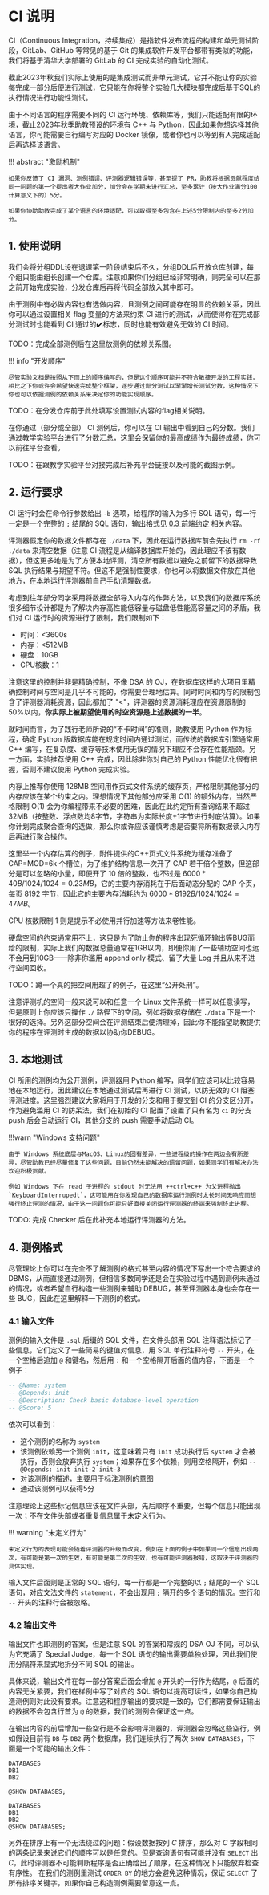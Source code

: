 # CI 说明

CI（Continuous Integration，持续集成）是指软件发布流程的构建和单元测试阶段，GitLab、GitHub 等常见的基于 Git 的集成软件开发平台都带有类似的功能，我们将基于清华大学部署的 GitLab 的 CI 完成实验的自动化测试。

截止2023年秋我们实际上使用的是集成测试而非单元测试，它并不能让你的实验每完成一部分后便进行测试，它只能在你将整个实验几大模块都完成后基于SQL的执行情况进行功能性测试。

由于不同语言的程序需要不同的 CI 运行环境、依赖库等，我们只能适配有限的环境，截止2023年秋季助教预设的环境有 C++ 与 Python，因此如果你想选择其他语言，你可能需要自行编写对应的 Docker 镜像，或者你也可以等到有人完成适配后再选择该语言。


!!! abstract "激励机制"

    如果你反馈了 CI 漏洞、测例错误、评测器逻辑错误等，甚至提了 PR，助教将根据贡献程度给同一问题的第一个提出者大作业加分，加分会在学期末进行汇总，至多累计（按大作业满分100计算意义下的）5分。

    如果你协助助教完成了某个语言的环境适配，可以取得至多包含在上述5分限制内的至多2分加分。


## 1. 使用说明

我们会将分组DDL设在退课第一阶段结束后不久，分组DDL后开放仓库创建，每个组只能由组长创建一个仓库。注意如果你们分组已经非常明确，则完全可以在那之前开始完成实验，分发仓库后再将代码全部放入其中即可。

由于测例中有必做内容也有选做内容，且测例之间可能存在明显的依赖关系，因此你可以通过设置相关 flag 变量的方法来约束 CI 进行的测试，从而使得你在完成部分测试时也能看到 CI 通过的✔️标志，同时也能有效避免无效的 CI 时间。

TODO：完成全部测例后在这里放测例的依赖关系图。

!!! info "开发顺序"

    尽管实验文档是按照从下而上的顺序编写的，但是这个顺序可能并不符合敏捷开发的工程实践，相比之下你或许会希望快速完成整个框架，逐步通过部分测试以渐渐增长测试分数，这种情况下你也可以依据测例的依赖关系来决定你的功能实现顺序。

TODO：在分发仓库前于此处填写设置测试内容的flag相关说明。

在你通过（部分或全部） CI 测例后，你可以在 CI 输出中看到自己的分数。我们通过教学实验平台进行了分数汇总，这里会保留你的最高成绩作为最终成绩，你可以前往平台查看。

TODO：在跟教学实验平台对接完成后补充平台链接以及可能的截图示例。

## 2. 运行要求

CI 运行时会在命令行参数给出 `-b` 选项，给程序的输入为多行 SQL 语句，每一行一定是一个完整的 `;` 结尾的 SQL 语句，输出格式见 [0.3 前端约定](./chapter-0/0-3-frontend.md) 相关内容。

评测器假定你的数据文件都存在 `./data` 下，因此在运行数据库前会先执行 `rm -rf ./data` 来清空数据（注意 CI 流程是从编译数据库开始的，因此理应不该有数据），但这更多地是为了方便本地评测，清空所有数据以避免之前留下的数据导致 SQL 执行结果与期望不符。但这不是强制性要求，你也可以将数据文件放在其他地方，在本地运行评测器前自己手动清理数据。

考虑到往年部分同学采用将数据全部导入内存的作弊方法，以及我们的数据库系统很多细节设计都是为了解决内存高性能低容量与磁盘低性能高容量之间的矛盾，我们对 CI 运行时的资源进行了限制，我们限制如下：

- 时间：<3600s
- 内存：<512MB
- 硬盘：10GB
- CPU核数：1

注意这里的控制并非是精确控制，不像 DSA 的 OJ，在数据库这样的大项目里精确控制时间与空间是几乎不可能的，你需要合理地估算。同时时间和内存的限制包含了评测器消耗资源，因此都加了 "<"，评测器的资源消耗理应在资源限制的50%以内，**你实际上被期望使用的时空资源是上述数据的一半**。

就时间而言，为了践行老师所说的“不卡时间”的准则，助教使用 Python 作为标程，确定 Python 版数据库能在规定时间内通过测试，而传统的数据库引擎通常用 C++ 编写，在复杂度、缓存等技术使用无误的情况下理应不会存在性能瓶颈。另一方面，实验推荐使用 C++ 完成，因此除非你对自己的 Python 性能优化很有把握，否则不建议使用 Python 完成实验。

内存上推荐你使用 128MB 空间用作页式文件系统的缓存页，严格限制其他部分的内存应该在某个约束之内。理想情况下其他部分应采用 O(1) 的额外内存，当然严格限制 O(1) 会为你编程带来不必要的困难，因此在此约定所有查询结果不超过 32MB（按整数、浮点数均8字节，字符串为实际长度+1字节进行封底估算）。如果你计划完成聚合查询的选做，那么你或许应该谨慎考虑是否要将所有数据读入内存后再进行聚合操作。

这里举一个内存估算的例子，附件提供的C++页式文件系统为缓存准备了 CAP=MOD=6k 个槽位，为了维护结构信息一次开了 CAP 若干倍个整数，但这部分是可以忽略的小量，即便开了 10 倍的整数，也不过是 $6000 * 40B / 1024 / 1024 = 0.23MB$，它的主要内存消耗在于后面动态分配的 CAP 个页，每页 8192 字节，因此它的主要内存消耗约为 $6000 * 8192B / 1024 / 1024 = 47MB$。

CPU 核数限制 1 则是提示不必使用并行加速等方法来卷性能。

硬盘空间的约束通常用不上，这只是为了防止你的程序出现死循环输出等BUG而给的限制，实际上我们的数据总量通常在1GB以内，即便你用了一些辅助空间也远不会用到10GB——除非你滥用 append only 模式、留了大量 Log 并且从来不进行空间回收。

TODO：蹲一个真的把空间用超了的例子，在这里“公开处刑”。

注意评测机的空间一般来说可以和任意一个 Linux 文件系统一样可以任意读写，但是原则上你应该只操作 `./` 路径下的空间，例如将数据存储在 `./data` 下是一个很好的选择。另外这部分空间会在评测结束后便清理掉，因此你不能指望助教提供你的程序在评测时生成的数据以协助你DEBUG。

## 3. 本地测试

CI 所用的测例均为公开测例，评测器用 Python 编写，同学们应该可以比较容易地在本地运行，因此建议在本地通过测试后再进行 CI 测试，以防无效的 CI 阻塞评测进度。这里强烈建议大家将用于开发的分支和用于提交到 CI 的分支区分开，作为避免滥用 CI 的防呆法，我们在初始的 CI 配置了设置了只有名为 `ci` 的分支 push 后会自动运行 CI，其他分支的 push 需要手动启动 CI。

!!!warn "Windows 支持问题"

    由于 Windows 系统底层与MacOS、Linux的固有差异，一些进程级的操作在两边会有所差异，尽管助教已经尽量修复了这些问题，目前仍然未能解决的遗留问题，如果同学们有解决办法欢迎积极贡献。
    
    例如 Windows 下在 read 子进程的 stdout 时无法用 ++ctrl+c++ 为父进程抛出 `KeyboardInterrupedt`，这可能用在你发现自己的数据库运行测例时太长时间无响应而想强行终止评测的情况，由于这一问题你可能只好直接关闭运行评测器的终端来强制终止进程。 

TODO: 完成 Checker 后在此补充本地运行评测器的方法。


## 4. 测例格式

尽管理论上你可以在完全不了解测例的格式甚至内容的情况下写出一个符合要求的 DBMS，从而直接通过测例，但相信多数同学还是会在实验过程中遇到测例未通过的情况，或者希望自行构造一些测例来辅助 DEBUG，甚至评测器本身也会存在一些 BUG，因此在这里解释一下测例的格式。

### 4.1 输入文件

测例的输入文件是 `.sql` 后缀的 SQL 文件，在文件头部用 SQL 注释语法标记了一些信息，它们定义了一些简易的键值对信息，用 SQL 单行注释符号 `--` 开头，在一个空格后追加 `@` 和键名，然后用 `:` 和一个空格隔开后面的值内容，下面是一个例子：

```SQL
-- @Name: system
-- @Depends: init
-- @Description: Check basic database-level operation
-- @Score: 5
```

依次可以看到：

- 这个测例的名称为 `system`
- 该测例依赖另一个测例 `init`，这意味着只有 `init` 成功执行后 `system` 才会被执行，否则会放弃执行 `system`；如果存在多个依赖，则用空格隔开，例如 `-- @Depends: init init-2 init-3`
- 对该测例的描述，主要用于标注测例的意图
- 通过该测例可以获得5分

注意理论上这些标记信息应该在文件头部，先后顺序不重要，但每个信息只能出现一次；不在文件头部或者重复信息属于未定义行为。

!!! warning "未定义行为"

    未定义行为的表现可能会随着评测器的升级而改变，例如在上面的例子中如果同一个信息出现两次，有可能是第一次的生效，有可能是第二次的生效，也有可能评测器报错，这取决于评测器的具体实现。

输入文件后面则是正常的 SQL 语句，每一行都是一个完整的以 `;` 结尾的一个 SQL 语句，对应文法文件的 `statement`，不会出现用 `;` 隔开的多个语句的情况。空行和 `--` 开头的注释行会被忽略。

### 4.2 输出文件

输出文件也即测例的答案，但是注意 SQL 的答案和常规的 DSA OJ 不同，可以认为它充满了 Special Judge，每一个 SQL 语句的输出需要单独处理，因此我们使用分隔符来显式地拆分不同 SQL 的输出。

具体来说，输出文件在每一部分答案后面会增加 `@` 开头的一行作为结尾，`@` 后面的内容无关紧要，我们在样例中写了对应的 SQL 语句以提高可读性，如果你自己构造测例则对此没有要求。注意这和程序输出的要求是一致的，它们都需要保证输出的数据不会包含行首为 `@` 的数据，我们的测例会保证这一点。

在输出内容的前后增加一些空行是不会影响评测器的，评测器会忽略这些空行，例如假设目前有 `DB` 与 `DB2` 两个数据库，我们连续执行了两次 `SHOW DATABASES`，下面是一个可能的输出文件：

```
DATABASES
DB1
DB2

@SHOW DATABASES;

DATABASES
DB1
DB2
@SHOW DATABASES;
```

另外在排序上有一个无法绕过的问题：假设数据按列 $C$ 排序，那么对 $C$ 字段相同的两条记录来说它们的顺序可以是任意的。但是查询语句有可能并没有 `SELECT` 出 $C$，此时评测器不可能判断程序是否正确给出了顺序，在这种情况下只能放弃检查有序性。
在我们的测例里测试 `ORDER BY` 的地方会避免这种情况，保证 `SELECT` 了所有排序关键字，如果你自己构造测例需要留意这一点。
